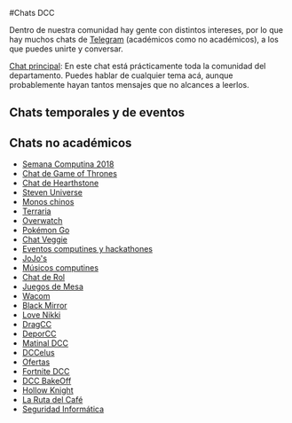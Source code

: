 #Chats DCC

Dentro de nuestra comunidad hay gente con distintos intereses, por lo que hay muchos chats de [Telegram](https://telegram.org/) (académicos como no académicos), a los que puedes unirte y conversar.

[Chat principal](https://t.me/joinchat/CdpWpEIqFvjwcKxDwqS06Q): En este chat está prácticamente toda la comunidad del departamento. Puedes hablar de cualquier tema acá, aunque probablemente hayan tantos mensajes que no alcances a leerlos.

## Chats temporales y de eventos



## Chats no académicos

- [Semana Computina 2018](https://t.me/joinchat/CT8s0A9mnkHJzNOwslTMVg)
- [Chat de Game of Thrones](https://telegram.me/joinchat/AOCFDQisHhZsSpFY_OEQLw)
- [Chat de Hearthstone](https://t.me/joinchat/BrXxiwyf6xcSdqqyiS6kEA) 
- [Steven Universe](https://t.me/joinchat/CCI8egnYQSUc-5v9EpZ53A)
- [Monos chinos](https://t.me/joinchat/B6QJcwrBlHKAs8sldrJfyA)
- [Terraria](https://t.me/DCCTerraria)
- [Overwatch](https://telegram.me/joinchat/CB-bvgfex5SvInXKN1bL3w)
- [Pokémon Go](https://telegram.me/joinchat/A0MT3gpHCiKPcXN0wGjv8g)
- [Chat Veggie](https://t.me/joinchat/CSkUvgl634UeKGcPfeB8cA)
- [Eventos computines y hackathones](https://t.me/joinchat/AEMcAkJJsrTvT5TcqX4MOQ)
- [JoJo's](https://t.me/joinchat/B8ml6gk9iqM9QiednPzwhw)
- [Músicos computines](https://t.me/dccmusic)
- [Chat de Rol](https://t.me/joinchat/BvInWhAKj2m685ipYfECZQ)
- [Juegos de Mesa](https://t.me/joinchat/CCI8eg9j2bqEL0GGTOWdGQ)
- [Wacom](https://t.me/joinchat/BpI_Qw8YoZWGX3S1e_ii0w)
- [Black Mirror](https://t.me/joinchat/A0MT3ksnL3JIX12ZIMv8Dg)
- [Love Nikki](https://t.me/joinchat/BvInWhJrO_2U8LKatqXVvA)
- [DragCC](https://t.me/joinchat/B5P3Bg-JtHUxrL2RKyNKOw)
- [DeporCC](https://t.me/joinchat/AO_luwgiaq_DzSdo3yH-AA)
- [Matinal DCC](https://t.me/joinchat/AEMcAhEmif7p8MjRKRPAOA)
- [DCCelus](https://t.me/joinchat/ByeJjBI7w-zWC_nPnz-isg)
- [Ofertas](https://t.me/joinchat/AEMcAlC5WkOJaYrvQVYGoQ)
- [Fortnite DCC](https://t.me/joinchat/FI55jA79vdvLK23ZvNImWg)
- [DCC BakeOff](https://t.me/joinchat/B6QJcxKaGg5cucRHZ6luFg)
- [Hollow Knight](https://t.me/joinchat/AEMcAlJDM0b8TniLnbf3xg)
- [La Ruta del Café](https://t.me/joinchat/CT8s0EH-5Rt2cVtEnXT1oA)
- [Seguridad Informática](https://t.me/joinchat/AEMcAkfCKtc1juLWks588A)
